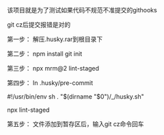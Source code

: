 该项目就是为了测试如果代码不规范不准提交的githooks

git cz后提交报错是对的

第一步：
解压.husky.rar到根目录下

第二步：
npm install
git init

第三步：
npx mrm@2 lint-staged

第四步：
In .husky/pre-commit

#!/usr/bin/env sh
. "$(dirname "$0")/_/husky.sh"

npx lint-staged


第五步：
文件添加到暂存区后，输入git cz命令回车